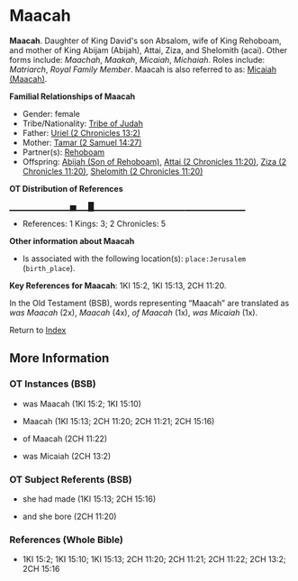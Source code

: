 # Maacah
**Maacah**. 
Daughter of King David's son Absalom, wife of King Rehoboam, and mother of King Abijam (Abijah), Attai, Ziza, and Shelomith (acai). 
Other forms include: 
*Maachah*, *Maakah*, *Micaiah*, *Michaiah*. 
Roles include: 
_Matriarch_, _Royal Family Member_. 
Maacah is also referred to as: 
[Micaiah (Maacah)](Micaiah.md). 




**Familial Relationships of Maacah**


* Gender: female
* Tribe/Nationality: [Tribe of Judah](../../../groups/md/acai/Judah.md)
* Father: [Uriel (2 Chronicles 13:2)](Uriel.3.md)
* Mother: [Tamar (2 Samuel 14:27)](Tamar.3.md)
* Partner(s): [Rehoboam](Rehoboam.md)
* Offspring: [Abijah (Son of Rehoboam)](Abijah.4.md), [Attai (2 Chronicles 11:20)](Attai.3.md), [Ziza (2 Chronicles 11:20)](Ziza.2.md), [Shelomith (2 Chronicles 11:20)](Shelomith.3.md)


**OT Distribution of References**

▁▁▁▁▁▁▁▁▁▁▅▁▁█▁▁▁▁▁▁▁▁▁▁▁▁▁▁▁▁▁▁▁▁▁▁▁▁▁
* References: 1 Kings: 3; 2 Chronicles: 5





**Other information about Maacah**


* Is associated with the following location(s): 
`place:Jerusalem` (`birth_place`). 


**Key References for Maacah**: 
1KI 15:2, 1KI 15:13, 2CH 11:20. 


In the Old Testament (BSB), words representing “Maacah” are translated as 
*was Maacah* (2x), *Maacah* (4x), *of Maacah* (1x), *was Micaiah* (1x). 




Return to [Index](00-Index.md)

## More Information

### OT Instances (BSB)

* was Maacah (1KI 15:2; 1KI 15:10)

* Maacah (1KI 15:13; 2CH 11:20; 2CH 11:21; 2CH 15:16)

* of Maacah (2CH 11:22)

* was Micaiah (2CH 13:2)



### OT Subject Referents (BSB)

* she had made (1KI 15:13; 2CH 15:16)

* and she bore (2CH 11:20)



### References (Whole Bible)

* 1KI 15:2; 1KI 15:10; 1KI 15:13; 2CH 11:20; 2CH 11:21; 2CH 11:22; 2CH 13:2; 2CH 15:16



